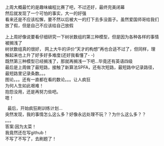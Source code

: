 上周大概最忙的是趣味编程比赛了吧，不过还好，最终完美闭幕<br>
然后就发现了一个可怕的事实，大一的好强<br>
看来还是不应该松懈，要不然以后被大一的打下去多没面子。虽然爱国师哥给我们放了假，但是自己不应该给自己放假<br>
<br>
上上周好像说要看仔细研究一下树状数组的第三种模型，但是因为各种各样的事情被搁浅了<br>
树状数组真的很好， 网上大牛的评价“天才的构想”再也合适不过了，但同样，理解起来也上升了好多好多难度(还好我看懂了- -)<br>
既然第三种模型已经搁浅了，那就再搁浅一下吧...毕竟还有英语四级<br>
最后是上周做了最短路，接触了新算法SPFA，还有次短路，最短路中记录路径，最短路里记录条数。。。<br>
图论。。。还有一直都在看的数论。。。让人疯狂<br>
为何人生如此艰难！<br>
抱怨没用，还是再努力些吧。<br>
嗯！
<br>

  
  
最后，开始疯狂刷训练计划...<br>
突然发现，我的事情怎么这么多？好像永远处理不玩？？为什么这么多？？<br>
。。。<br>
答案:因为太菜！<br>
我竟然还在写github！<br>
不写了不写了，去刷题了！

